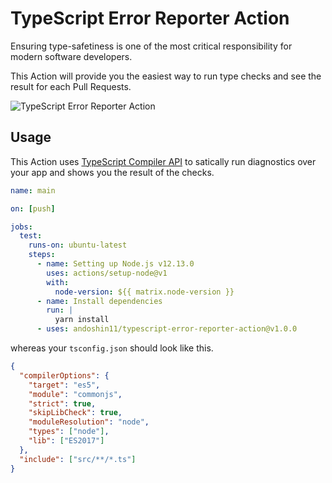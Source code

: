 # TypeScript Error Reporter Action
Ensuring type-safetiness is one of the most critical responsibility for modern software developers.

This Action will provide you the easiest way to run type checks and see the result for each Pull Requests.

![TypeScript Error Reporter Action](https://user-images.githubusercontent.com/8381075/78413929-a40f0680-7654-11ea-8365-0ef72fb4d6b3.png)

## Usage
This Action uses [TypeScript Compiler API](https://github.com/microsoft/TypeScript/wiki/Using-the-Compiler-API) to satically run diagnostics over your app and shows you the result of the checks.

```yaml
name: main

on: [push]

jobs:
  test:
    runs-on: ubuntu-latest
    steps:
      - name: Setting up Node.js v12.13.0
        uses: actions/setup-node@v1
        with:
          node-version: ${{ matrix.node-version }}
      - name: Install dependencies
        run: |
          yarn install
      - uses: andoshin11/typescript-error-reporter-action@v1.0.0
```

whereas your `tsconfig.json` should look like this.

```json
{
  "compilerOptions": {
    "target": "es5",
    "module": "commonjs",
    "strict": true,
    "skipLibCheck": true,
    "moduleResolution": "node",
    "types": ["node"],
    "lib": ["ES2017"]
  },
  "include": ["src/**/*.ts"]
}
```
